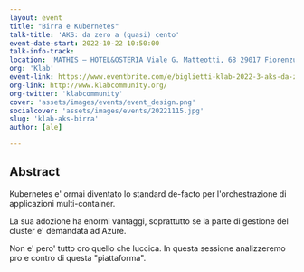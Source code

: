 ```yaml
---
layout: event
title: "Birra e Kubernetes"
talk-title: 'AKS: da zero a (quasi) cento'
event-date-start: 2022-10-22 10:50:00
talk-info-track: 
location: 'MATHIS – HOTEL&OSTERIA Viale G. Matteotti, 68 29017 Fiorenzuola d'Arda'
org: 'Klab'
event-link: https://www.eventbrite.com/e/biglietti-klab-2022-3-aks-da-zero-a-quasi-cento-460999470827
org-link: http://www.klabcommunity.org/
org-twitter: 'klabcommunity'
cover: 'assets/images/events/event_design.png'
socialcover: 'assets/images/events/20221115.jpg'
slug: 'klab-aks-birra'
author: [ale]

---
```

## Abstract
Kubernetes e' ormai diventato lo standard de-facto per l'orchestrazione di applicazioni multi-container.

La sua adozione ha enormi vantaggi, soprattutto se la parte di gestione del cluster e' demandata ad Azure.

Non e' pero' tutto oro quello che luccica. In questa sessione analizzeremo pro e contro di questa "piattaforma".